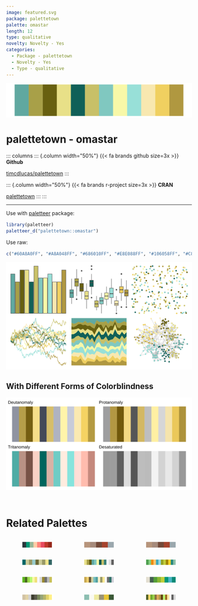 ```yaml
---
image: featured.svg
package: palettetown
palette: omastar
length: 12
type: qualitative
novelty: Novelty - Yes
categories:
  - Package - palettetown
  - Novelty - Yes
  - Type - qualitative
---
```


![](featured.svg)

# palettetown - omastar 

::: columns
::: {.column width="50%"}
{{< fa brands github size=3x >}}
**Github**

[timcdlucas/palettetown](https://github.com/timcdlucas/palettetown)
:::

::: {.column width="50%"}
{{< fa brands r-project size=3x >}}
**CRAN**

[palettetown](https://CRAN.R-project.org/package=palettetown)
:::
:::

<hr> 

Use with [paletteer](https://emilhvitfeldt.github.io/paletteer/) package:

```r
library(paletteer)
paletteer_d("palettetown::omastar")
```

Use raw:

```r
c("#60A8A0FF", "#A8A048FF", "#686010FF", "#E8E088FF", "#106058FF", "#C8C068FF", "#80C8C0FF", "#F8F8A8FF", "#98E0D8FF", "#F8E8B0FF", "#F0D060FF", "#B09840FF")
``` 

![](examples.png) <br>

## With Different Forms of Colorblindness

![](colorblind.svg) 

<br>

# Related Palettes

<div class="list" style="display: grid; grid-template-columns: auto auto auto;"> <figure class="figure">
<a href="../../awtools/a_palette/"> <img src="../../awtools/a_palette/featured.svg" style="width: 100%;" class="figure-img"></a>
</figure> <figure class="figure">
<a href="../../ButterflyColors/hamadryas_feronia/"> <img src="../../ButterflyColors/hamadryas_feronia/featured.svg" style="width: 100%;" class="figure-img"></a>
</figure> <figure class="figure">
<a href="../../ButterflyColors/hamadryas_feronia/"> <img src="../../ButterflyColors/hamadryas_feronia/featured.svg" style="width: 100%;" class="figure-img"></a>
</figure> <figure class="figure">
<a href="../../ggprism/quiet2/"> <img src="../../ggprism/quiet2/featured.svg" style="width: 100%;" class="figure-img"></a>
</figure> <figure class="figure">
<a href="../../palettetown/omanyte/"> <img src="../../palettetown/omanyte/featured.svg" style="width: 100%;" class="figure-img"></a>
</figure> <figure class="figure">
<a href="../../ggthemes/Green_Orange_Teal/"> <img src="../../ggthemes/Green_Orange_Teal/featured.svg" style="width: 100%;" class="figure-img"></a>
</figure> <figure class="figure">
<a href="../../palettetown/scyther/"> <img src="../../palettetown/scyther/featured.svg" style="width: 100%;" class="figure-img"></a>
</figure> <figure class="figure">
<a href="../../palettetown/dragonite/"> <img src="../../palettetown/dragonite/featured.svg" style="width: 100%;" class="figure-img"></a>
</figure> <figure class="figure">
<a href="../../Redmonder/qMSOGn/"> <img src="../../Redmonder/qMSOGn/featured.svg" style="width: 100%;" class="figure-img"></a>
</figure> <figure class="figure">
<a href="../../impressionist.colors/melon_et_peches/"> <img src="../../impressionist.colors/melon_et_peches/featured.svg" style="width: 100%;" class="figure-img"></a>
</figure> <figure class="figure">
<a href="../../nationalparkcolors/Yellowstone/"> <img src="../../nationalparkcolors/Yellowstone/featured.svg" style="width: 100%;" class="figure-img"></a>
</figure> <figure class="figure">
<a href="../../palettetown/exeggutor/"> <img src="../../palettetown/exeggutor/featured.svg" style="width: 100%;" class="figure-img"></a>
</figure> 
</div>

